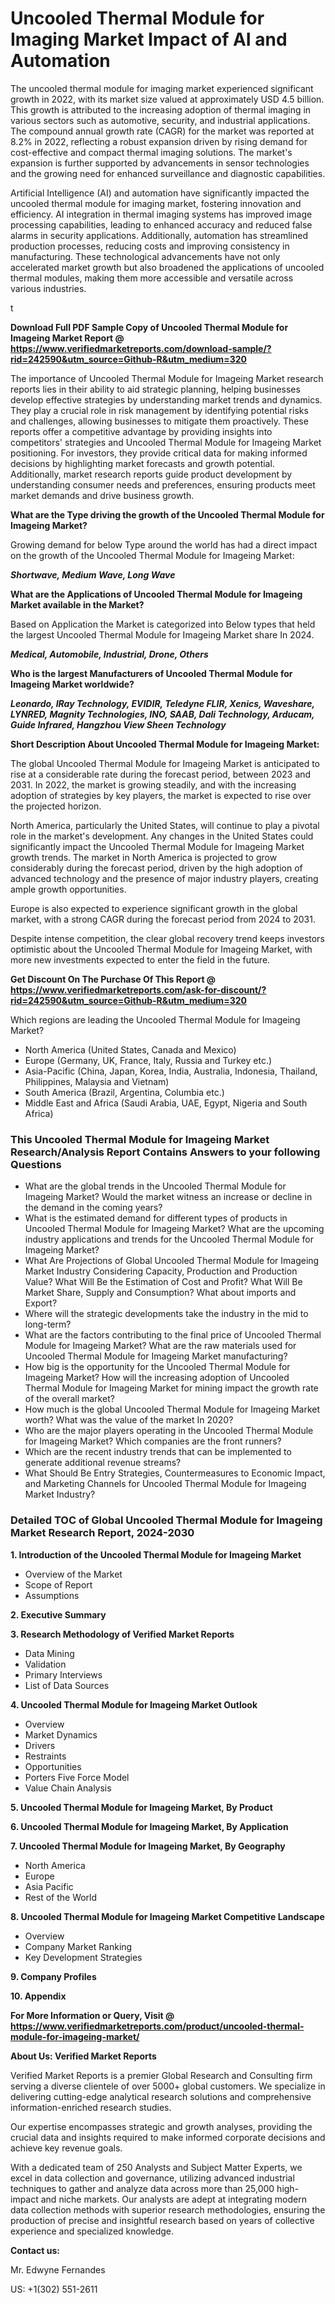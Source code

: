 <meta name="title" content="Global Uncooled Thermal Module for Imaging Market Impact of AI and Automation"><meta name="description" content="The uncooled thermal module for imaging market experienced significant growth in 2022, with its market size valued at approximately USD 4.5 billion. This growth is att"><meta name="title" content="Uncooled Thermal Module for Imaging Market Size, Share, Scope, Trends, Growth, Opportunities, Analysis, Forecast"><h1>Uncooled Thermal Module for Imaging Market Impact of AI and Automation</h1><p>The uncooled thermal module for imaging market experienced significant growth in 2022, with its market size valued at approximately USD 4.5 billion. This growth is attributed to the increasing adoption of thermal imaging in various sectors such as automotive, security, and industrial applications. The compound annual growth rate (CAGR) for the market was reported at 8.2% in 2022, reflecting a robust expansion driven by rising demand for cost-effective and compact thermal imaging solutions. The market's expansion is further supported by advancements in sensor technologies and the growing need for enhanced surveillance and diagnostic capabilities.</p><p>Artificial Intelligence (AI) and automation have significantly impacted the uncooled thermal module for imaging market, fostering innovation and efficiency. AI integration in thermal imaging systems has improved image processing capabilities, leading to enhanced accuracy and reduced false alarms in security applications. Additionally, automation has streamlined production processes, reducing costs and improving consistency in manufacturing. These technological advancements have not only accelerated market growth but also broadened the applications of uncooled thermal modules, making them more accessible and versatile across various industries.</p>t</p><p id="" class=""><strong>Download Full PDF Sample Copy of Uncooled Thermal Module for Imageing Market Report @ <a href="https://www.verifiedmarketreports.com/download-sample/?rid=242590&utm_source=Github-R&utm_medium=320" target="_blank">https://www.verifiedmarketreports.com/download-sample/?rid=242590&utm_source=Github-R&utm_medium=320</a></strong></p><p>The importance of&nbsp;Uncooled Thermal Module for Imageing Market research reports lies in their ability to aid strategic planning, helping businesses develop effective strategies by understanding market trends and dynamics. They play a crucial role in risk management by identifying potential risks and challenges, allowing businesses to mitigate them proactively. These reports offer a competitive advantage by providing insights into competitors' strategies and Uncooled Thermal Module for Imageing Market positioning. For investors, they provide critical data for making informed decisions by highlighting market forecasts and growth potential. Additionally, market research reports guide product development by understanding consumer needs and preferences, ensuring products meet market demands and drive business growth.</p><p><strong>What are the&nbsp;Type driving the growth of the Uncooled Thermal Module for Imageing Market?</strong></p><p id="" class="">Growing demand for below Type around the world has had a direct impact on the growth of the Uncooled Thermal Module for Imageing Market:</p><em><strong>Shortwave, Medium Wave, Long Wave</strong></em></p><strong>What are the&nbsp;Applications&nbsp;of Uncooled Thermal Module for Imageing Market available in the Market?</strong></p><p id="" class="">Based on Application the Market is categorized into Below types that held the largest Uncooled Thermal Module for Imageing Market share In 2024.</p><em><strong>Medical, Automobile, Industrial, Drone, Others</strong></em></p><strong>Who is the largest Manufacturers of Uncooled Thermal Module for Imageing Market worldwide?</strong></p><p><em><strong>Leonardo, IRay Technology, EVIDIR, Teledyne FLIR, Xenics, Waveshare, LYNRED, Magnity Technologies, INO, SAAB, Dali Technology, Arducam, Guide Infrared, Hangzhou View Sheen Technology</strong></em></p><p id="" class=""><strong>Short Description About Uncooled Thermal Module for Imageing Market:</strong></p><p>The global Uncooled Thermal Module for Imageing Market is anticipated to rise at a considerable rate during the forecast period, between 2023 and 2031. In 2022, the market is growing steadily, and with the increasing adoption of strategies by key players, the market is expected to rise over the projected horizon.</p><p>North America, particularly the United States, will continue to play a pivotal role in the market's development. Any changes in the United States could significantly impact the Uncooled Thermal Module for Imageing Market growth trends. The market in North America is projected to grow considerably during the forecast period, driven by the high adoption of advanced technology and the presence of major industry players, creating ample growth opportunities.</p><p>Europe is also expected to experience significant growth in the global market, with a strong CAGR during the forecast period from 2024 to 2031.</p><p>Despite intense competition, the clear global recovery trend keeps investors optimistic about the Uncooled Thermal Module for Imageing Market, with more new investments expected to enter the field in the future.</p><p id="" class=""><strong>Get Discount On The Purchase Of This Report @ <a href="https://www.verifiedmarketreports.com/ask-for-discount/?rid=242590&utm_source=Github-R&utm_medium=320" target="_blank">https://www.verifiedmarketreports.com/ask-for-discount/?rid=242590&utm_source=Github-R&utm_medium=320</a></strong></p>Which regions are leading the Uncooled Thermal Module for Imageing Market?</p><ul><li>North America (United States, Canada and Mexico)</li><li>Europe (Germany, UK, France, Italy, Russia and Turkey etc.)</li><li>Asia-Pacific (China, Japan, Korea, India, Australia, Indonesia, Thailand, Philippines, Malaysia and Vietnam)</li><li>South America (Brazil, Argentina, Columbia etc.)</li><li>Middle East and Africa (Saudi Arabia, UAE, Egypt, Nigeria and South Africa)</li></ul><h3 id="" class="">This Uncooled Thermal Module for Imageing Market Research/Analysis Report Contains Answers to your following Questions</h3><ul><li>What are the global trends in the Uncooled Thermal Module for Imageing Market? Would the market witness an increase or decline in the demand in the coming years?</li><li>What is the estimated demand for different types of products in Uncooled Thermal Module for Imageing Market? What are the upcoming industry applications and trends for the Uncooled Thermal Module for Imageing Market?</li><li>What Are Projections of Global Uncooled Thermal Module for Imageing Market Industry Considering Capacity, Production and Production Value? What Will Be the Estimation of Cost and Profit? What Will Be Market Share, Supply and Consumption? What about imports and Export?</li><li>Where will the strategic developments take the industry in the mid to long-term?</li><li>What are the factors contributing to the final price of Uncooled Thermal Module for Imageing Market? What are the raw materials used for Uncooled Thermal Module for Imageing Market manufacturing?</li><li>How big is the opportunity for the Uncooled Thermal Module for Imageing Market? How will the increasing adoption of Uncooled Thermal Module for Imageing Market for mining impact the growth rate of the overall market?</li><li>How much is the global Uncooled Thermal Module for Imageing Market worth? What was the value of the market In 2020?</li><li>Who are the major players operating in the Uncooled Thermal Module for Imageing Market? Which companies are the front runners?</li><li>Which are the recent industry trends that can be implemented to generate additional revenue streams?</li><li>What Should Be Entry Strategies, Countermeasures to Economic Impact, and Marketing Channels for Uncooled Thermal Module for Imageing Market Industry?</li></ul><h3 id="" class="">Detailed TOC of Global Uncooled Thermal Module for Imageing Market Research Report, 2024-2030</h3><p id="" class=""><strong>1. Introduction of the Uncooled Thermal Module for Imageing Market</strong></p><ul><li>Overview of the Market</li><li>Scope of Report</li><li>Assumptions</li></ul><p id="" class=""><strong>2. Executive Summary</strong></p><p id="" class=""><strong>3. Research Methodology of Verified Market Reports</strong></p><ul><li>Data Mining</li><li>Validation</li><li>Primary Interviews</li><li>List of Data Sources</li></ul><p id="" class=""><strong>4. Uncooled Thermal Module for Imageing Market Outlook</strong></p><ul><li>Overview</li><li>Market Dynamics</li><li>Drivers</li><li>Restraints</li><li>Opportunities</li><li>Porters Five Force Model</li><li>Value Chain Analysis</li></ul><p id="" class=""><strong>5. Uncooled Thermal Module for Imageing Market, By Product</strong></p><p id="" class=""><strong>6. Uncooled Thermal Module for Imageing Market, By Application</strong></p><p id="" class=""><strong>7. Uncooled Thermal Module for Imageing Market, By Geography</strong></p><ul><li>North America</li><li>Europe</li><li>Asia Pacific</li><li>Rest of the World</li></ul><p id="" class=""><strong>8. Uncooled Thermal Module for Imageing Market Competitive Landscape</strong></p><ul><li>Overview</li><li>Company Market Ranking</li><li>Key Development Strategies</li></ul><p id="" class=""><strong>9. Company Profiles</strong></p><p id="" class=""><strong>10. Appendix</strong></p><p id="" class=""><strong>For More Information or Query, Visit @ <a href="https://www.verifiedmarketreports.com/product/uncooled-thermal-module-for-imageing-market/" target="_blank">https://www.verifiedmarketreports.com/product/uncooled-thermal-module-for-imageing-market/</a></strong></p><p id="" class=""><strong>About Us: Verified Market Reports</strong></p><p id="" class="">Verified Market Reports is a premier Global Research and Consulting firm serving a diverse clientele of over 5000+ global customers. We specialize in delivering cutting-edge analytical research solutions and comprehensive information-enriched research studies.</p><p id="" class="">Our expertise encompasses strategic and growth analyses, providing the crucial data and insights required to make informed corporate decisions and achieve key revenue goals.</p><p id="" class="">With a dedicated team of 250 Analysts and Subject Matter Experts, we excel in data collection and governance, utilizing advanced industrial techniques to gather and analyze data across more than 25,000 high-impact and niche markets. Our analysts are adept at integrating modern data collection methods with superior research methodologies, ensuring the production of precise and insightful research based on years of collective experience and specialized knowledge.</p><p id="" class=""><strong>Contact us:</strong></p><p id="" class="">Mr. Edwyne Fernandes</p><p id="" class="">US: +1(302) 551-2611</p>